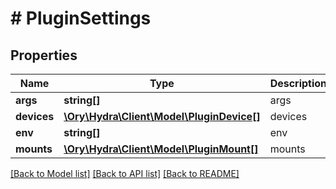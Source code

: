 # # PluginSettings

## Properties

Name | Type | Description | Notes
------------ | ------------- | ------------- | -------------
**args** | **string[]** | args |
**devices** | [**\Ory\Hydra\Client\Model\PluginDevice[]**](PluginDevice.md) | devices |
**env** | **string[]** | env |
**mounts** | [**\Ory\Hydra\Client\Model\PluginMount[]**](PluginMount.md) | mounts |

[[Back to Model list]](../../README.md#models) [[Back to API list]](../../README.md#endpoints) [[Back to README]](../../README.md)
